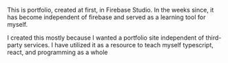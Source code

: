 
This is portfolio, created at first, in Firebase Studio. In the weeks since, it has become independent of firebase and served as a learning tool for myself. 


I created this mostly because I wanted a portfolio site independent of third-party services. I have utilized it as a resource to teach myself typescript, react, and programming as a whole
